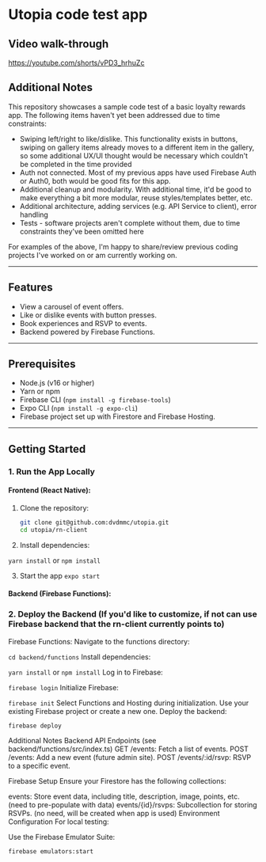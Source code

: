 # Utopia code test app

## Video walk-through
https://youtube.com/shorts/vPD3_hrhuZc


## Additional Notes
This repository showcases a sample code test of a basic loyalty rewards app.
The following items haven't yet been addressed due to time constraints:
* Swiping left/right to like/dislike.  This functionality exists in buttons, swiping on gallery items already moves to a different item in the gallery, so some additional UX/UI thought would be necessary which couldn't be completed in the time provided
* Auth not connected.  Most of my previous apps have used Firebase Auth or Auth0, both would be good fits for this app.  
* Additional cleanup and modularity.  With additional time, it'd be good to make everything a bit more modular, reuse styles/templates better, etc.
* Additional architecture, adding services (e.g. API Service to client), error handling
* Tests - software projects aren't complete without them, due to time constraints they've been omitted here

For examples of the above, I'm happy to share/review previous coding projects I've worked on or am currently working on.

---

## Features
- View a carousel of event offers.
- Like or dislike events with button presses.
- Book experiences and RSVP to events.
- Backend powered by Firebase Functions.

---

## Prerequisites
- Node.js (v16 or higher)
- Yarn or npm
- Firebase CLI (`npm install -g firebase-tools`)
- Expo CLI (`npm install -g expo-cli`)
- Firebase project set up with Firestore and Firebase Hosting.

---

## Getting Started

### 1. Run the App Locally

#### Frontend (React Native):
1. Clone the repository:
   ```bash
   git clone git@github.com:dvdmmc/utopia.git
   cd utopia/rn-client

2. Install dependencies:


`yarn install`
or
`npm install`

3. Start the app
`expo start`

#### Backend (Firebase Functions):

### 2. Deploy the Backend (If you'd like to customize, if not can use Firebase backend that the rn-client currently points to)

Firebase Functions:
Navigate to the functions directory:

`cd backend/functions`
Install dependencies:


`yarn install`
or
`npm install`
Log in to Firebase:


`firebase login`
Initialize Firebase:


`firebase init`
Select Functions and Hosting during initialization.
Use your existing Firebase project or create a new one.
Deploy the backend:

`firebase deploy`


Additional Notes
Backend API Endpoints (see backend/functions/src/index.ts)
GET /events: Fetch a list of events.
POST /events: Add a new event (future admin site).
POST /events/:id/rsvp: RSVP to a specific event.

Firebase Setup
Ensure your Firestore has the following collections:

events: Store event data, including title, description, image, points, etc. (need to pre-populate with data)
events/{id}/rsvps: Subcollection for storing RSVPs. (no need, will be created when app is used)
Environment Configuration
For local testing:

Use the Firebase Emulator Suite:

`firebase emulators:start`